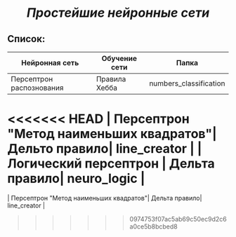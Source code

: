 ***<h1 align = "center">Простейшие нейронные сети</a>***

**<h2> Список: </h2>** 

| Нейронная сеть                         | Обучение сети | Папка                  |
| -------------------------------------- | ------------- | ---------------------- |
| Персептрон распознования               | Правила Хебба | numbers_classification |
<<<<<<< HEAD
| Персептрон "Метод наименьших квадратов"| Дельто правило| line_creator           |
| Логический персептрон                  | Дельта правило| neuro_logic            |
=======
| Персептрон "Метод наименьших квадратов"| Дельта правило| line_creator           |
>>>>>>> 0974753f07ac5ab69c50ec9d2c6a0ce5b8bcbed8
